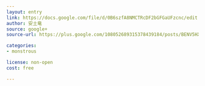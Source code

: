 ```yaml
---
layout: entry
link: https://docs.google.com/file/d/0B6szfA8NMCTRcDF2bGFGaUFzcnc/edit
author: 安土竜
source: google+
source-url: https://plus.google.com/108052689315378439184/posts/BENV5HX1piC

categories:
- monstrous

license: non-open
cost: free

---
```

